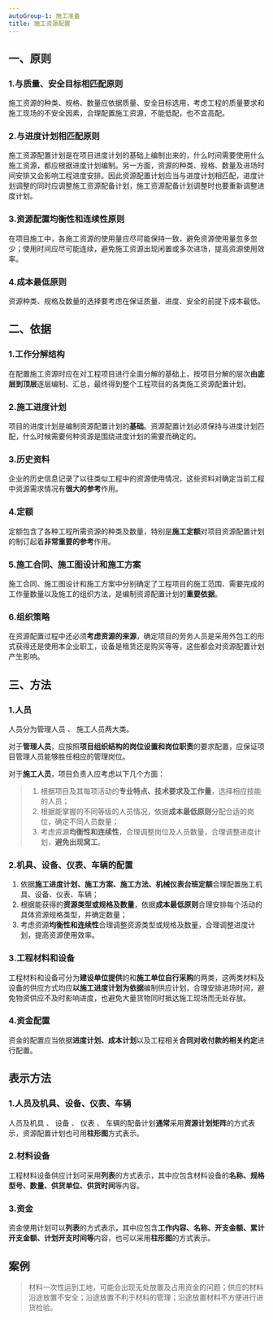 ```yaml
---
autoGroup-1: 施工准备
title: 施工资源配置
---
```

## 一、原则
### 1.与质量、安全目标相匹配原则
施工资源的种类、规格、数量应依据质量、安全目标选用，考虑工程的质量要求和施工现场的不安全因素，合理配置施工资源，不能低配，也不宜高配。
### 2.与进度计划相匹配原则
施工资源配置计划是在项目进度计划的基础上编制出来的，什么时间需要使用什么施工资源，都应根据进度计划编制。另一方面，资源的种类、规格、数量及进场时间安排又会影响工程进度安排。因此资源配置计划应当与进度计划相匹配，进度计划调整的同时应调整施工资源配备计划，施工资源配备计划调整时也要重新调整进度计划。
### 3.资源配置均衡性和连续性原则
在项目施工中，各施工资源的使用量应尽可能保持一致，避免资源使用量忽多忽少；使用时间应尽可能连续，避免施工资源出现闲置或多次进场，提高资源使用效率。
### 4.成本最低原则
资源种类、规格及数量的选择要考虑在保证质量、进度、安全的前提下成本最低。

## 二、依据
### 1.工作分解结构
在配置施工资源时应在对工程项目进行全面分解的基础上，按项目分解的层次**由底层到顶层**逐层编制、汇总，最终得到整个工程项目的各类施工资源配置计划。
### 2.施工进度计划
项目的进度计划是编制资源配置计划的**基础**。资源配置计划必须保持与进度计划匹配，什么时候需要何种资源是围绕进度计划的需要而确定的。
### 3.历史资料
企业的历史信息记录了以往类似工程中的资源使用情况，这些资料对确定当前工程中资源需求情况有**很大的参考**作用。
### 4.定额
定额包含了各种工程所需资源的种类及数量，特别是**施工定额**对项目资源配置计划的制订起着**非常重要的参考**作用。
### 5.施工合同、施工图设计和施工方案
施工合同、施工图设计和施工方案中分别确定了工程项目的施工范围、需要完成的工作量数量以及施工的组织方法，是编制资源配置计划的**重要依据**。
### 6.组织策略
在资源配置过程中还必须**考虑资源的来源**，确定项目的劳务人员是采用外包工的形式获得还是使用本企业职工，设备是租赁还是购买等等，这些都会对资源配置计划产生影响。

## 三、方法
### 1.人员
人员分为管理人员 、 施工人员两大类。

对于**管理人员**，应按照**项目组织结构的岗位设置和岗位职责**的要求配置，应保证项目管理人员能够胜任相应的管理岗位。

对于**施工人员**，项目负责人应考虑以下几个方面：
> 1. 根据项目及其每项活动的**专业特点、技术要求及工作量**，选择相应技能的人员；
> 2. 根据能掌握的不同等级的人员情况，依据**成本最低原则**分配合适的岗位，确定不同人员数量；
> 3. 考虑资源**均衡性和连续性**，合理调整岗位及人员数量，合理调整进度计划，**避免出现窝工**。

### 2.机具、设备、仪表、车辆的配置
1. 依据**施工进度计划、施工方案、施工方法、机械仪表台班定额**合理配置施工机具、设备、仪表、车辆；
2. 根据能获得的**资源类型或规格及数量**，依据**成本最低原则**合理安排每个活动的具体资源规格类型，并确定数量；
3. 考虑资源**均衡性和连续性**合理调整资源类型或规格及数量，合理调整进度计划，提高资源使用效率。

### 3.工程材料和设备
工程材料和设备可分为**建设单位提供**的和**施工单位自行采购**的两类，这两类材料及设备的供应方式均应**以施工进度计划为依据**编制供应计划，合理安排进场时间，避免物资供应不及时影响进度，也避免大量货物同时抵达施工现场而无处存放。

### 4.资金配置
资金的配置应当依据**进度计划、成本计划**以及工程相关**合同对收付款的相关约定**进行配置。

## 表示方法
### 1.人员及机具、设备、仪表、车辆
人员及机具 、 设备 、 仪表 、 车辆的配备计划**通常**采用**资源计划矩阵**的方式表示，资源配置计划也可用**柱形图**方式表示。

### 2.材料设备
工程材料设备供应计划可采用**列表**的方式表示，其中应包含材料设备的**名称、规格型号、数量、供货单位、供货时间**等内容。

### 3.资金
资金使用计划可以**列表**的方式表示，其中应包含**工作内容、名称、开支金额、累计开支金额、计划开支时间等**内容，也可以采用**柱形图**的方式表示。

## 案例
> 材料一次性运到工地，可能会出现无处放置及占用资金的问题；供应的材料沿途放置不安全；沿途放置不利于材料的管理；沿途放置材料不方便进行进货检验。